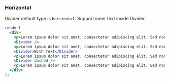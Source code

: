 ### Horizontal

Divider default type is `horizontal`. Support inner text inside Divider.

<!--start-code-->

```jsx
render(
  <div>
    <p>Lorem ipsum dolor sit amet, consectetur adipiscing elit. Sed nonne merninisti licere mihi ista probare, quae sunt a te dicta? Refert tamen, quo modo.</p>
    <Divider />
    <p>Lorem ipsum dolor sit amet, consectetur adipiscing elit. Sed nonne merninisti licere mihi ista probare, quae sunt a te dicta? Refert tamen, quo modo.</p>
    <Divider>With Text</Divider>
    <p>Lorem ipsum dolor sit amet, consectetur adipiscing elit. Sed nonne merninisti licere mihi ista probare, quae sunt a te dicta? Refert tamen, quo modo.</p>
    <Divider dashed />
    <p>Lorem ipsum dolor sit amet, consectetur adipiscing elit. Sed nonne merninisti licere mihi ista probare, quae sunt a te dicta? Refert tamen, quo modo.</p>
  </div>
);
```

<!--end-code-->
